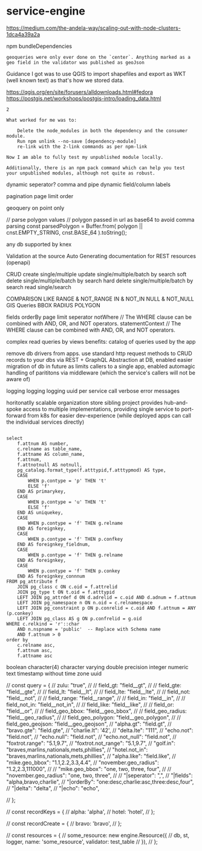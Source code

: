 # service-engine

https://medium.com/the-andela-way/scaling-out-with-node-clusters-1dca4a39a2a


npm bundleDependencies


```
geoqueries were only ever done on the `center`. Anything marked as a geo field in the validator was published as geoJson
```
Guidance I got was to use QGIS to import shapefiles and export as WKT (well known text) as that's how we stored data.

https://qgis.org/en/site/forusers/alldownloads.html#fedora
https://postgis.net/workshops/postgis-intro/loading_data.html


```
2

What worked for me was to:

    Delete the node_modules in both the dependency and the consumer module.
    Run npm unlink --no-save [dependency-module]
    re-link with the 2-link commands as per npm-link

Now I am able to fully test my unpublished module locally.

Additionally, there is an npm pack command which can help you test your unpublished modules, although not quite as robust.
```

dynamic seperator? comma and pipe
dynamic field/column labels

pagination
    page
    limit
order

geoquery on point only




// parse polygon values
// polygon passed in url as base64 to avoid comma parsing
const parsedPolygon = Buffer.from(
    polygon || cnst.EMPTY_STRING,
    cnst.BASE_64
).toString();



any db supported by knex

Validation at the source
Auto Generating documentation for REST resources (openapi)

CRUD
    create single/multiple
    update single/multiple/batch by search
    soft delete single/multiple/batch by search
    hard delete single/multiple/batch by search
    read single/search


COMPARISON
LIKE
RANGE & NOT_RANGE
IN & NOT_IN
NULL & NOT_NULL
GIS Queries
    BBOX
    RADIUS
    POLYGON


fields
orderBy
page
limit
seperator
notWhere // The WHERE clause can be combined with AND, OR, and NOT operators.
statementContext // The WHERE clause can be combined with AND, OR, and NOT operators.

complex read queries by views
    benefits:
        catalog of queries used by the app


remove db drivers from apps. use standard http request methods to CRUD records to your dbs via REST + GraphQL
Abstraction at DB, enabled easier migration of db in future as limits callers to a single app, enabled automagic handling of parititons via middleware (which the service's callers will not be aware of)

logging logging logging
uuid per service call
verbose error messages

horitonatlly scalable organization store
    sibling project provides hub-and-spoke access to multiple implementations, providing single service to port-forward from k8s for easier dev-experience (while deployed apps can call the individual services directly)









```

select
    f.attnum AS number,  
    c.relname as table_name,
    f.attname AS column_name,  
    f.attnum,  
    f.attnotnull AS notnull,  
    pg_catalog.format_type(f.atttypid,f.atttypmod) AS type,  
    CASE  
        WHEN p.contype = 'p' THEN 't'  
        ELSE 'f'  
    END AS primarykey,  
    CASE  
        WHEN p.contype = 'u' THEN 't'  
        ELSE 'f'
    END AS uniquekey,
    CASE
        WHEN p.contype = 'f' THEN g.relname
    END AS foreignkey,
    CASE
        WHEN p.contype = 'f' THEN p.confkey
    END AS foreignkey_fieldnum,
    CASE
        WHEN p.contype = 'f' THEN g.relname
    END AS foreignkey,
    CASE
        WHEN p.contype = 'f' THEN p.conkey
    END AS foreignkey_connnum
FROM pg_attribute f  
    JOIN pg_class c ON c.oid = f.attrelid  
    JOIN pg_type t ON t.oid = f.atttypid  
    LEFT JOIN pg_attrdef d ON d.adrelid = c.oid AND d.adnum = f.attnum  
    LEFT JOIN pg_namespace n ON n.oid = c.relnamespace  
    LEFT JOIN pg_constraint p ON p.conrelid = c.oid AND f.attnum = ANY (p.conkey)  
    LEFT JOIN pg_class AS g ON p.confrelid = g.oid  
WHERE c.relkind = 'r'::char  
    AND n.nspname = 'public'  -- Replace with Schema name  
    AND f.attnum > 0
order by
    c.relname asc,
    f.attnum asc,
    f.attname asc

```

boolean
character(4)
character varying
double precision
integer
numeric
text
timestamp without time zone
uuid














  
  
  
  
  // const query = {
  //   zulu: "true",
  //   // field_gt: "field__gt",
  //   // field_gte: "field__gte",
  //   // field_lt: "field__lt",
  //   // field_lte: "field__lte",
  //   // field_not: "field__not",
  //   // field_range: "field__range",
  //   // field_in: "field__in",
  //   // field_not_in: "field__not_in",
  //   // field_like: "field__like",
  //   // field_or: "field__or",
  //   // field_geo_bbox: "field__geo_bbox",
  //   // field_geo_radius: "field__geo_radius",
  //   // field_geo_polygon: "field__geo_polygon",
  //   // field_geo_geojson: "field__geo_geojson",
  //   "alpha.gt": "field.gt",
  //   "bravo.gte": "field.gte",
  //   "charlie.lt": '42',
  //   "delta.lte": "111",
  //   "echo.not": "field.not",
  //   "echo.null": "field.not",
  //   "echo.not_null": "field.not",
  //   "foxtrot.range": "5.1,9.7",
  //   "foxtrot.not_range": "5.1,9.7",
  //   "golf.in": "braves,marlins,nationals,mets,phillies",
  //   "hotel.not_in": "braves,marlins,nationals,mets,phillies",
  //   "alpha.like": "field.like",
  //   "mike.geo_bbox": "1.1,2.2,3.3,4.4",
  //   "november.geo_radius": "1.2,2.3,111000",
  //   // "mike.geo_bbox": "one, two, three, four",
  //   // "november.geo_radius": "one, two, three",
  //   // "|seperator": ",",
  //   "|fields": "alpha,bravo,charlie",
  //   "|orderBy": "one:desc,charlie:asc,three:desc,four",
  //   "|delta": "delta",
  //   "|echo": "echo",
  
  // };
  
  // const recordKeys = {
  //   alpha: 'alpha',
  //   hotel: 'hotel',
  // };
  
  // const recordCreate = {
  //   bravo: 'bravo',
  // };
  
  // const resources = {
  //   some_resource: new engine.Resource({
  //     db, st, logger, name: 'some_resource', validator: test_table
  //   }),
  // };
  